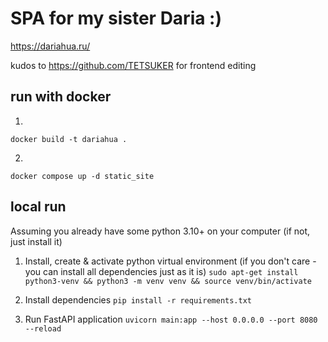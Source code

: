 # SPA for my sister Daria :)
https://dariahua.ru/

kudos to https://github.com/TETSUKER for frontend editing
## run with docker

1. 
`docker build -t dariahua .`

2.
`docker compose up -d static_site`

## local run
Assuming you already have some python 3.10+ on your computer (if not, just install it)

1. Install, create & activate python virtual environment (if you don't care - you can install all dependencies just as it is)
`
sudo apt-get install python3-venv && python3 -m venv venv && source venv/bin/activate
`

2. Install dependencies
`
pip install -r requirements.txt
`

3. Run FastAPI application
`
uvicorn main:app --host 0.0.0.0 --port 8080 --reload
`
